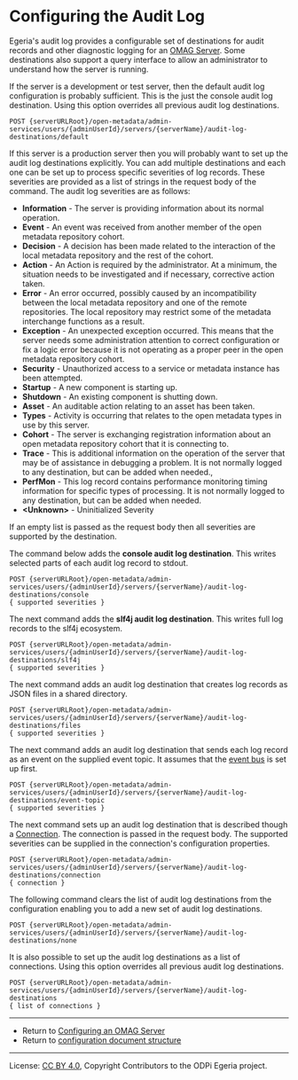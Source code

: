 <!-- SPDX-License-Identifier: CC-BY-4.0 -->
<!-- Copyright Contributors to the ODPi Egeria project. -->


# Configuring the Audit Log

Egeria's audit log provides a configurable set of destinations for audit records and other
diagnostic logging for an [OMAG Server](../concepts/omag-server.md).  Some destinations also support a query interface to allow an administrator
to understand how the server is running.

If the server is a development or test server, then the default audit log configuration is probably
sufficient.  This is the just the console audit log destination.
Using this option overrides all previous audit log destinations.

```
POST {serverURLRoot}/open-metadata/admin-services/users/{adminUserId}/servers/{serverName}/audit-log-destinations/default
```

If this server is a production server then you will probably want to set up the audit log
destinations explicitly.  You can add multiple destinations and each one can be set up
to process specific severities of log records.  These severities are provided as a list of strings
in the request body of the command.  The audit log severities are as follows:

* **Information** - The server is providing information about its normal operation.
* **Event** - An event was received from another member of the open metadata repository cohort.
* **Decision** - A decision has been made related to the interaction of the local metadata repository and the rest of the cohort.
* **Action** - An Action is required by the administrator. At a minimum, the situation needs to be investigated and 
  if necessary, corrective action taken.
* **Error** - An error occurred, possibly caused by an incompatibility between the local metadata repository
  and one of the remote repositories. The local repository may restrict some of the metadata interchange
  functions as a result.
* **Exception** - An unexpected exception occurred.  This means that the server needs some administration
  attention to correct configuration or fix a logic error because it is not operating as a proper peer in the
  open metadata repository cohort.
* **Security** - Unauthorized access to a service or metadata instance has been attempted.
* **Startup** - A new component is starting up.
* **Shutdown** - An existing component is shutting down.
* **Asset** - An auditable action relating to an asset has been taken.
* **Types** - Activity is occurring that relates to the open metadata types in use by this server.
* **Cohort** - The server is exchanging registration information about an open metadata repository cohort that
  it is connecting to.
* **Trace** - This is additional information on the operation of the server that may be
  of assistance in debugging a problem.  It is not normally logged to any destination, but can be added when needed.,
* **PerfMon** - This log record contains performance monitoring timing information for 
  specific types of processing. It is not normally logged to any destination, but can be added when needed.
* **\<Unknown\>** - Uninitialized Severity


If an empty list is passed as the request body then all severities are supported by the destination.

The command below adds the **console audit log destination**.  This writes selected parts of
each audit log record to stdout.

```
POST {serverURLRoot}/open-metadata/admin-services/users/{adminUserId}/servers/{serverName}/audit-log-destinations/console
{ supported severities }
```

The next command adds the **slf4j audit log destination**.  This writes full log records to the
slf4j ecosystem.

```
POST {serverURLRoot}/open-metadata/admin-services/users/{adminUserId}/servers/{serverName}/audit-log-destinations/slf4j
{ supported severities }
```

The next command adds an audit log destination that creates log records as JSON files in a shared directory.

```
POST {serverURLRoot}/open-metadata/admin-services/users/{adminUserId}/servers/{serverName}/audit-log-destinations/files
{ supported severities }
```

The next command adds an audit log destination that sends each log record as an event on the supplied event topic.
It assumes that the [event bus](configuring-event-bus.md) is set up first.

```
POST {serverURLRoot}/open-metadata/admin-services/users/{adminUserId}/servers/{serverName}/audit-log-destinations/event-topic
{ supported severities }
```

The next command sets up an audit log destination that is described though a
[Connection](../../../frameworks/open-connector-framework/docs/concepts/connection.md).
The connection is passed in the request body.  The supported severities can be supplied in the
connection's configuration properties.

```
POST {serverURLRoot}/open-metadata/admin-services/users/{adminUserId}/servers/{serverName}/audit-log-destinations/connection
{ connection }
```

The following command clears the list of audit log destinations from the configuration
enabling you to add a new set of audit log destinations.

```
POST {serverURLRoot}/open-metadata/admin-services/users/{adminUserId}/servers/{serverName}/audit-log-destinations/none
```

It is also possible to set up the audit log destinations as a list of connections.
Using this option overrides all previous audit log destinations.

```
POST {serverURLRoot}/open-metadata/admin-services/users/{adminUserId}/servers/{serverName}/audit-log-destinations
{ list of connections }
```

----
* Return to [Configuring an OMAG Server](configuring-an-omag-server.md)
* Return to [configuration document structure](../concepts/configuration-document.md)

----
License: [CC BY 4.0](https://creativecommons.org/licenses/by/4.0/),
Copyright Contributors to the ODPi Egeria project.